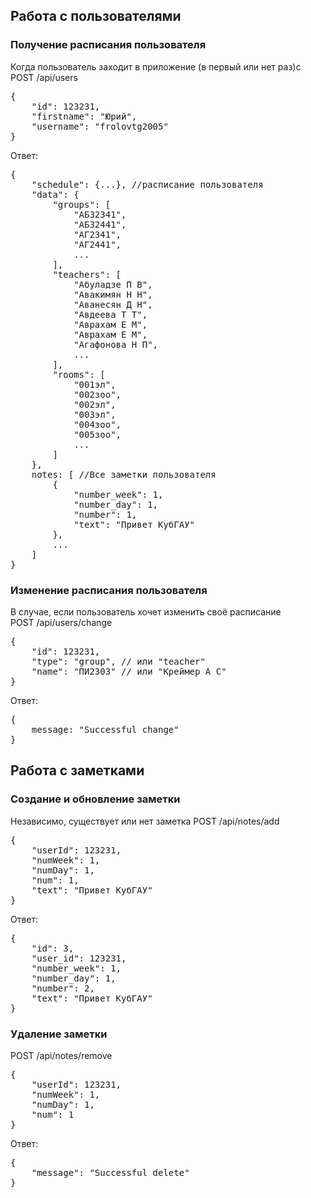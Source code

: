 <h2>Работа с пользователями</h2>
<h3>Получение расписания пользователя</h3>
Когда пользователь заходит в приложение (в первый или нет раз)с<br>
POST /api/users<br>
<pre>
{
    "id": 123231,
    "firstname": "Юрий",
    "username": "frolovtg2005"
}
</pre>
Ответ:<br>
<pre>
{
    "schedule": {...}, //расписание пользователя
    "data": {
        "groups": [
            "АБЗ2341",
            "АБЗ2441",
            "АГ2341",
            "АГ2441",
            ...
        ],
        "teachers": [
            "Абуладзе П В",
            "Авакимян Н Н",
            "Аванесян Д Н",
            "Авдеева Т Т",
            "Аврахам Е М",
            "Аврахам Е М",
            "Агафонова Н П",
            ...
        ],
        "rooms": [
            "001эл",
            "002зоо",
            "002эл",
            "003эл",
            "004зоо",
            "005зоо",
            ...
        ]
    },
    notes: [ //Все заметки пользователя
        {
            "number_week": 1,
            "number_day": 1,
            "number": 1,
            "text": "Привет КубГАУ"
        },
        ...
    ]
}
</pre>

<h3>Изменение расписания пользователя</h3>
В случае, если пользователь хочет изменить своё расписание<br>
POST /api/users/change<br>
<pre>
{
    "id": 123231,
    "type": "group", // или "teacher"
    "name": "ПИ2303" // или "Креймер А С"
}
</pre>
Ответ:
<pre>
{
    message: "Successful change"
}
</pre>



<h2>Работа с заметками</h2>
<h3>Создание и обновление заметки</h3>
Независимо, существует или нет заметка
POST /api/notes/add<br>
<pre>
{
    "userId": 123231,
    "numWeek": 1,
    "numDay": 1,
    "num": 1,
    "text": "Привет КубГАУ"
}
</pre>
Ответ:
<pre>
{
    "id": 3,
    "user_id": 123231,
    "number_week": 1,
    "number_day": 1,
    "number": 2,
    "text": "Привет КубГАУ"
}
</pre>

<h3>Удаление заметки</h3>
POST /api/notes/remove<br>
<pre>
{
    "userId": 123231,
    "numWeek": 1,
    "numDay": 1,
    "num": 1
}
</pre>
Ответ:
<pre>
{
    "message": "Successful delete"
}
</pre>
